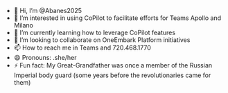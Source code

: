 - 👋 Hi, I’m @Abanes2025
- 👀 I’m interested in using CoPilot to facilitate efforts for Teams Apollo and Milano
- 🌱 I’m currently learning how to leverage CoPilot features
- 💞️ I’m looking to collaborate on OneEmbark Platform initiatives
- 📫 How to reach me in Teams and 720.468.1770
- 😄 Pronouns: .she/her
- ⚡ Fun fact: My Great-Grandfather was once a member of the Russian Imperial body guard (some years before the revolutionaries came for them)

<!---
Abanes2025/Abanes2025 is a ✨ special ✨ repository because its `README.md` (this file) appears on your GitHub profile.
You can click the Preview link to take a look at your changes.
--->
